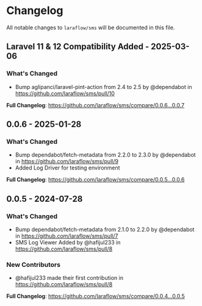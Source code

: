 # Changelog

All notable changes to `laraflow/sms` will be documented in this file.

## Laravel 11 & 12 Compatibility Added - 2025-03-06

### What's Changed

* Bump aglipanci/laravel-pint-action from 2.4 to 2.5 by @dependabot in https://github.com/laraflow/sms/pull/10

**Full Changelog**: https://github.com/laraflow/sms/compare/0.0.6...0.0.7

## 0.0.6 - 2025-01-28

### What's Changed

* Bump dependabot/fetch-metadata from 2.2.0 to 2.3.0 by @dependabot in https://github.com/laraflow/sms/pull/9
* Added Log Driver for testing environment

**Full Changelog**: https://github.com/laraflow/sms/compare/0.0.5...0.0.6

## 0.0.5 - 2024-07-28

### What's Changed

* Bump dependabot/fetch-metadata from 2.1.0 to 2.2.0 by @dependabot in https://github.com/laraflow/sms/pull/7
* SMS Log Viewer Added by @hafijul233 in https://github.com/laraflow/sms/pull/8

### New Contributors

* @hafijul233 made their first contribution in https://github.com/laraflow/sms/pull/8

**Full Changelog**: https://github.com/laraflow/sms/compare/0.0.4...0.0.5
